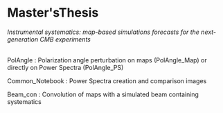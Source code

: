 # Master'sThesis
_Instrumental systematics: map-based simulations forecasts for the next-generation CMB experiments_
<br><br>

PolAngle : Polarization angle perturbation on maps (PolAngle_Map) or directly on Power Spectra (PolAngle_PS)

Common_Notebook : Power Spectra creation and comparison images

Beam_con : Convolution of maps with a simulated beam containing systematics
